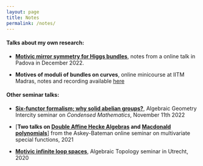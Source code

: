 ```yaml
---
layout: page
title: Notes
permalink: /notes/
---
```


#### Talks about my own research:

* [**Motivic mirror symmetry for Higgs bundles**](https://simon-pepin.github.io/notes/mirror_padova.pdf), notes from a online talk in Padova in December 2022.

* **Motives of moduli of bundles on curves**, online minicourse at IITM Madras, notes and recording available [here](https://sites.google.com/view/iitmadraslectureseries1/home)

#### Other seminar talks:

* [**Six-functor formalism; why solid abelian groups?**](https://simon-pepin.github.io/notes/six-functors.pdf), Algebraic Geometry Intercity seminar on *Condensed Mathematics*, November 11th 2022

* [**Two talks on [Double Affine Hecke Algebras](DAHA.pdf) and [Macdonald polynomials](macdonald_polynomials.pdf)**] from the Askey-Bateman online seminar on multivariate special functions, 2021

* [**Motivic infinite loop spaces**](motivic_infinite_loop_spaces.pdf), Algebraic Topology seminar in Utrecht, 2020
